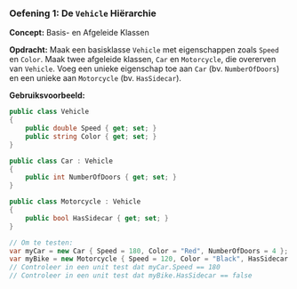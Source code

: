 ### Oefening 1: De `Vehicle` Hiërarchie
**Concept:** Basis- en Afgeleide Klassen

**Opdracht:** Maak een basisklasse `Vehicle` met eigenschappen zoals `Speed` en `Color`. Maak twee afgeleide klassen, `Car` en `Motorcycle`, die overerven van `Vehicle`. Voeg een unieke eigenschap toe aan `Car` (bv. `NumberOfDoors`) en een unieke aan `Motorcycle` (bv. `HasSidecar`).

**Gebruiksvoorbeeld:**
```csharp
public class Vehicle
{
    public double Speed { get; set; }
    public string Color { get; set; }
}

public class Car : Vehicle
{
    public int NumberOfDoors { get; set; }
}

public class Motorcycle : Vehicle
{
    public bool HasSidecar { get; set; }
}

// Om te testen:
var myCar = new Car { Speed = 180, Color = "Red", NumberOfDoors = 4 };
var myBike = new Motorcycle { Speed = 120, Color = "Black", HasSidecar = false };
// Controleer in een unit test dat myCar.Speed == 180
// Controleer in een unit test dat myBike.HasSidecar == false
```